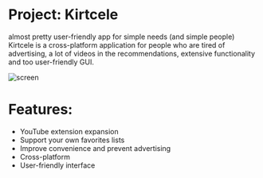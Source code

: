 # Project: Kirtcele 
almost pretty user-friendly app for simple needs (and simple people)
Kirtcele is a cross-platform application for people who are tired of advertising, a lot of videos in the recommendations, extensive functionality and too user-friendly GUI.

![screen](assets/111.png)

# Features:
- YouTube extension expansion
- Support your own favorites lists
- Improve convenience and prevent advertising
- Cross-platform
- User-friendly interface
